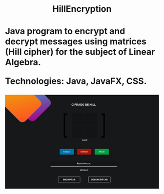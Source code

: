 <h1 align="center"> HillEncryption <h1>
  
Java program to encrypt and decrypt messages using matrices (Hill cipher) for the subject of Linear Algebra.

Technologies: Java, JavaFX, CSS. 

[![Hill Encryption](HillEncryption.jpg)](https://youtu.be/vwu3a99CnC0)

